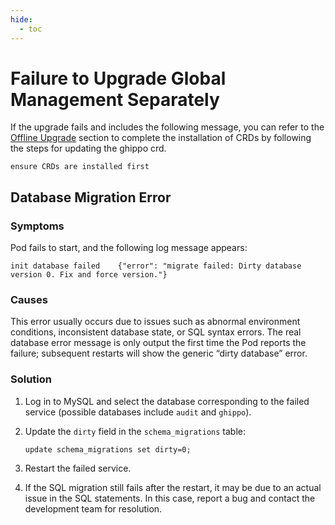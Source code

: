```yaml
---
hide:
  - toc
---
```


# Failure to Upgrade Global Management Separately

If the upgrade fails and includes the following message, you can refer to the
[Offline Upgrade](../install/offline-install.md#__tabbed_3_2) section to complete
the installation of CRDs by following the steps for updating the ghippo crd.

```console
ensure CRDs are installed first
```

## Database Migration Error

### Symptoms

Pod fails to start, and the following log message appears:

```console
init database failed    {"error": "migrate failed: Dirty database version 0. Fix and force version."}
```

### Causes

This error usually occurs due to issues such as abnormal environment conditions, inconsistent database state,
or SQL syntax errors. The real database error message is only output the first time the Pod reports the failure;
subsequent restarts will show the generic “dirty database” error.

### Solution

1. Log in to MySQL and select the database corresponding to the failed service
   (possible databases include `audit` and `ghippo`).

2. Update the `dirty` field in the `schema_migrations` table:

    ```console
    update schema_migrations set dirty=0;
    ```

3. Restart the failed service.

4. If the SQL migration still fails after the restart, it may be due to an actual issue in the SQL statements.
   In this case, report a bug and contact the development team for resolution.
